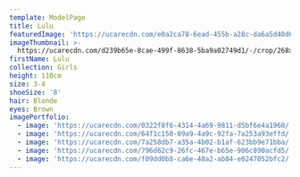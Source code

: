 ```yaml
---
template: ModelPage
title: Lulu
featuredImage: 'https://ucarecdn.com/e0a2ca78-6ead-455b-a28c-da6a5d40d664/'
imageThumbnail: >-
  https://ucarecdn.com/d239b65e-8cae-499f-8638-5ba9a02749d1/-/crop/268x388/164,59/-/preview/
firstName: Lulu
collection: Girls
height: 110cm
size: 3-4
shoeSize: '8'
hair: Blonde
eyes: Brown
imagePortfolio:
  - image: 'https://ucarecdn.com/0322f8f6-4314-4a69-9811-d5bf6e4a1968/'
  - image: 'https://ucarecdn.com/64f1c150-09a9-4a9c-92fa-7a253a93effd/'
  - image: 'https://ucarecdn.com/7a258db7-a35a-4b02-b1af-623bb9e71bba/'
  - image: 'https://ucarecdn.com/796d62c9-26fc-467e-b65e-906c890acfd5/'
  - image: 'https://ucarecdn.com/f09dd0b8-ca6e-48a2-ab84-e0247052bfc2/'
---
```


